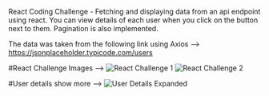 React Coding Challenge - Fetching and displaying data from an api endpoint using react. You can view details of each user when you click on the button next to them. Pagination is also implemented.

The data was taken from the following link using Axios --> https://jsonplaceholder.typicode.com/users

#React Challenge Images -->
![React Challenge 1](https://user-images.githubusercontent.com/73575124/226242677-bfd16e62-65c0-4c5d-8913-7463c1d755ae.png)
![React Challenge 2](https://user-images.githubusercontent.com/73575124/226242693-47532c75-36d2-4740-b110-b59c2439f684.png)

#User details show more -->
![User Details Expanded](https://user-images.githubusercontent.com/73575124/226243110-bf861c35-2b6b-4a4e-8813-d9e0b9b35c9c.png)

